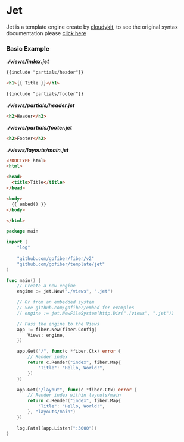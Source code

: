 # Jet

Jet is a template engine create by [cloudykit](https://github.com/CloudyKit/jet), to see the original syntax documentation please [click here](https://github.com/CloudyKit/jet/wiki/3.-Jet-template-syntax)

### Basic Example

_**./views/index.jet**_
```html
{{include "partials/header"}}

<h1>{{ Title }}</h1>

{{include "partials/footer"}}
```
_**./views/partials/header.jet**_
```html
<h2>Header</h2>
```
_**./views/partials/footer.jet**_
```html
<h2>Footer</h2>
```
_**./views/layouts/main.jet**_
```html
<!DOCTYPE html>
<html>

<head>
  <title>Title</title>
</head>

<body>
  {{ embed() }}
</body>

</html>
```

```go
package main

import (
	"log"
	
	"github.com/gofiber/fiber/v2"
	"github.com/gofiber/template/jet"
)

func main() {
	// Create a new engine
	engine := jet.New("./views", ".jet")

	// Or from an embedded system
	// See github.com/gofiber/embed for examples
	// engine := jet.NewFileSystem(http.Dir("./views", ".jet"))

	// Pass the engine to the Views
	app := fiber.New(fiber.Config{
		Views: engine,
	})

	app.Get("/", func(c *fiber.Ctx) error {
		// Render index
		return c.Render("index", fiber.Map{
			"Title": "Hello, World!",
		})
	})

	app.Get("/layout", func(c *fiber.Ctx) error {
		// Render index within layouts/main
		return c.Render("index", fiber.Map{
			"Title": "Hello, World!",
		}, "layouts/main")
	})

	log.Fatal(app.Listen(":3000"))
}

```
